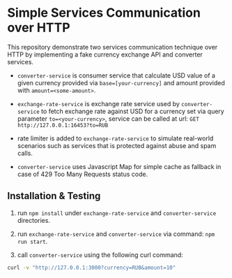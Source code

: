 # Simple Services Communication over HTTP

This repository demonstrate two services communication technique over HTTP by implementing a fake currency exchange API and converter services.

- `converter-service` is consumer service that calculate USD value of a given currency provided via `base=[your-currency]` and amount provided with `amount=<some-amount>`.

- `exchange-rate-service` is exchange rate service used by `converter-service` to fetch exchange rate against USD for a currency set via query parameter `to=<your-currency>`, service can be called at url: `GET http://127.0.0.1:16453?to=RUB`

- rate limiter is added to `exchange-rate-service` to simulate real-world scenarios such as services that is protected against abuse and spam calls.

- `converter-service` uses Javascript Map for simple cache as fallback in case of 429 Too Many Requests status code.

## Installation & Testing

1. run `npm install` under `exchange-rate-service` and `converter-service` directories.

2. run `exchange-rate-service` and `converter-service` via command: `npm run start`.

3. call `converter-service` using the following curl command:

```bash
curl -v "http://127.0.0.1:3000?currency=RUB&amount=10"
```
